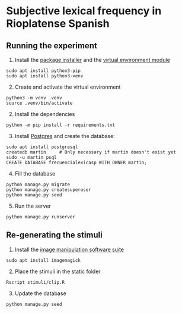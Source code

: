 # Subjective lexical frequency in Rioplatense Spanish

## Running the experiment

1. Install the [package installer](https://pypi.org/project/pip/) and the [virtual environment module](https://docs.python.org/3/library/venv.html)

```
sudo apt install python3-pip
sudo apt install python3-venv
```

2. Create and activate the virtual environment

```
python3 -m venv .venv
source .venv/bin/activate
```

2. Install the dependencies

```
python -m pip install -r requirements.txt
```

3. Install [Postgres](https://www.postgresql.org/) and create the database:

```
sudo apt install postgresql
createdb martin		# Only necessary if martin doesn't exist yet
sudo -u martin psql
CREATE DATABASE frecuencialexicasp WITH OWNER martin;
```

4. Fill the database

```
python manage.py migrate
python manage.py createsuperuser
python manage.py seed
```

5. Run the server

```
python manage.py runserver
```

## Re-generating the stimuli

1. Install the [image manipulation software suite](https://imagemagick.org/)

```
sudo apt install imagemagick
```

2. Place the stimuli in the static folder

```
Rscript stimuli/clip.R
```

3. Update the database

```
python manage.py seed
```
